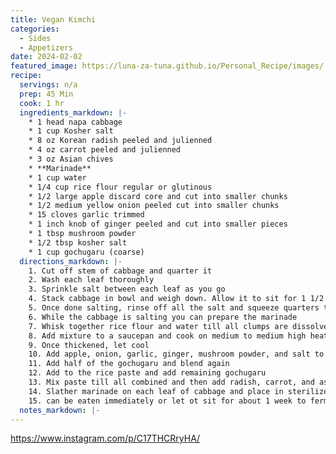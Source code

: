 ```yaml
---
title: Vegan Kimchi
categories: 
  - Sides
  - Appetizers
date: 2024-02-02
featured_image: https://luna-za-tuna.github.io/Personal_Recipe/images/
recipe:
  servings: n/a
  prep: 45 Min
  cook: 1 hr
  ingredients_markdown: |-
    * 1 head napa cabbage 
    * 1 cup Kosher salt 
    * 8 oz Korean radish peeled and julienned
    * 4 oz carrot peeled and julienned
    * 3 oz Asian chives
    * **Marinade**
    * 1 cup water
    * 1/4 cup rice flour regular or glutinous
    * 1/2 large apple discard core and cut into smaller chunks 
    * 1/2 medium yellow onion peeled cut into smaller chunks
    * 15 cloves garlic trimmed
    * 1 inch knob of ginger peeled and cut into smaller pieces
    * 1 tbsp mushroom powder
    * 1/2 tbsp kosher salt
    * 1 cup gochugaru (coarse)
  directions_markdown: |-
    1. Cut off stem of cabbage and quarter it
    2. Wash each leaf thoroughly
    3. Sprinkle salt between each leaf as you go
    4. Stack cabbage in bowl and weigh down. Allow it to sit for 1 1/2 - 2 hours, rotating every 30 minutes
    5. Once done salting, rinse off all the salt and squeeze quarters to get out as much water as possible
    6. While the cabbage is salting you can prepare the marinade
    7. Whisk together rice flour and water till all clumps are dissolved
    8. Add mixture to a saucepan and cook on medium to medium high heat till mixture thickens stirring throughout
    9. Once thickened, let cool
    10. Add apple, onion, garlic, ginger, mushroom powder, and salt to a blender and blend till smooth and well combined
    11. Add half of the gochugaru and blend again
    12. Add to the rice paste and add remaining gochugaru
    13. Mix paste till all combined and then add radish, carrot, and asian chive
    14. Slather marinade on each leaf of cabbage and place in sterilized container.
    15. can be eaten immediately or let ot sit for about 1 week to ferment
  notes_markdown: |-
---
```

https://www.instagram.com/p/C17THCRryHA/